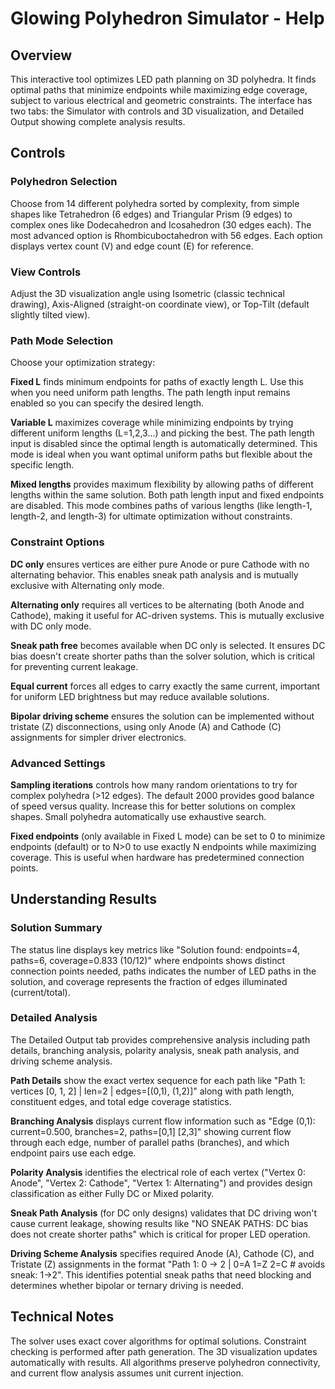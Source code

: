 # Glowing Polyhedron Simulator - Help

## Overview

This interactive tool optimizes LED path planning on 3D polyhedra. It finds optimal paths that minimize endpoints while maximizing edge coverage, subject to various electrical and geometric constraints. The interface has two tabs: the Simulator with controls and 3D visualization, and Detailed Output showing complete analysis results.

## Controls

### Polyhedron Selection
Choose from 14 different polyhedra sorted by complexity, from simple shapes like Tetrahedron (6 edges) and Triangular Prism (9 edges) to complex ones like Dodecahedron and Icosahedron (30 edges each). The most advanced option is Rhombicuboctahedron with 56 edges. Each option displays vertex count (V) and edge count (E) for reference.

### View Controls
Adjust the 3D visualization angle using Isometric (classic technical drawing), Axis-Aligned (straight-on coordinate view), or Top-Tilt (default slightly tilted view).

### Path Mode Selection
Choose your optimization strategy:

**Fixed L** finds minimum endpoints for paths of exactly length L. Use this when you need uniform path lengths. The path length input remains enabled so you can specify the desired length.

**Variable L** maximizes coverage while minimizing endpoints by trying different uniform lengths (L=1,2,3...) and picking the best. The path length input is disabled since the optimal length is automatically determined. This mode is ideal when you want optimal uniform paths but flexible about the specific length.

**Mixed lengths** provides maximum flexibility by allowing paths of different lengths within the same solution. Both path length input and fixed endpoints are disabled. This mode combines paths of various lengths (like length-1, length-2, and length-3) for ultimate optimization without constraints.

### Constraint Options

**DC only** ensures vertices are either pure Anode or pure Cathode with no alternating behavior. This enables sneak path analysis and is mutually exclusive with Alternating only mode.

**Alternating only** requires all vertices to be alternating (both Anode and Cathode), making it useful for AC-driven systems. This is mutually exclusive with DC only mode.

**Sneak path free** becomes available when DC only is selected. It ensures DC bias doesn't create shorter paths than the solver solution, which is critical for preventing current leakage.

**Equal current** forces all edges to carry exactly the same current, important for uniform LED brightness but may reduce available solutions.

**Bipolar driving scheme** ensures the solution can be implemented without tristate (Z) disconnections, using only Anode (A) and Cathode (C) assignments for simpler driver electronics.

### Advanced Settings

**Sampling iterations** controls how many random orientations to try for complex polyhedra (>12 edges). The default 2000 provides good balance of speed versus quality. Increase this for better solutions on complex shapes. Small polyhedra automatically use exhaustive search.

**Fixed endpoints** (only available in Fixed L mode) can be set to 0 to minimize endpoints (default) or to N>0 to use exactly N endpoints while maximizing coverage. This is useful when hardware has predetermined connection points.

## Understanding Results

### Solution Summary
The status line displays key metrics like "Solution found: endpoints=4, paths=6, coverage=0.833 (10/12)" where endpoints shows distinct connection points needed, paths indicates the number of LED paths in the solution, and coverage represents the fraction of edges illuminated (current/total).

### Detailed Analysis
The Detailed Output tab provides comprehensive analysis including path details, branching analysis, polarity analysis, sneak path analysis, and driving scheme analysis.

**Path Details** show the exact vertex sequence for each path like "Path 1: vertices [0, 1, 2] | len=2 | edges=[(0,1), (1,2)]" along with path length, constituent edges, and total edge coverage statistics.

**Branching Analysis** displays current flow information such as "Edge (0,1): current=0.500, branches=2, paths=[0,1] [2,3]" showing current flow through each edge, number of parallel paths (branches), and which endpoint pairs use each edge.

**Polarity Analysis** identifies the electrical role of each vertex ("Vertex 0: Anode", "Vertex 2: Cathode", "Vertex 1: Alternating") and provides design classification as either Fully DC or Mixed polarity.

**Sneak Path Analysis** (for DC only designs) validates that DC driving won't cause current leakage, showing results like "NO SNEAK PATHS: DC bias does not create shorter paths" which is critical for proper LED operation.

**Driving Scheme Analysis** specifies required Anode (A), Cathode (C), and Tristate (Z) assignments in the format "Path 1: 0 -> 2 | 0=A 1=Z 2=C # avoids sneak: 1->2". This identifies potential sneak paths that need blocking and determines whether bipolar or ternary driving is needed.


## Technical Notes

The solver uses exact cover algorithms for optimal solutions. Constraint checking is performed after path generation. The 3D visualization updates automatically with results. All algorithms preserve polyhedron connectivity, and current flow analysis assumes unit current injection. 